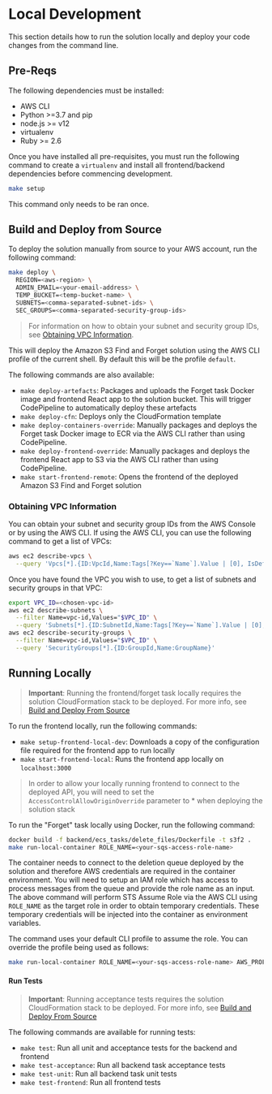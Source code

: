 # Local Development

This section details how to run the solution locally and deploy
your code changes from the command line. 

## Pre-Reqs

The following dependencies must be installed:
* AWS CLI
* Python >=3.7 and pip
* node.js >= v12
* virtualenv
* Ruby >= 2.6

Once you have installed all pre-requisites, you must run the following
command to create a `virtualenv` and install all frontend/backend
dependencies before commencing development.

```bash
make setup
```

This command only needs to be ran once.

## Build and Deploy from Source

To deploy the solution manually from source to your AWS account, run
the following command:

```bash
make deploy \
  REGION=<aws-region> \
  ADMIN_EMAIL=<your-email-address> \
  TEMP_BUCKET=<temp-bucket-name> \
  SUBNETS=<comma-separated-subnet-ids> \
  SEC_GROUPS=<comma-separated-security-group-ids>
```

> For information on how to obtain your subnet and security group IDs, see
> [Obtaining VPC Information](#obtaining-vpc-information).

This will deploy the Amazon S3 Find and Forget solution using the AWS CLI
profile of the current shell. By default this will be the profile `default`.

The following commands are also available:

- `make deploy-artefacts`: Packages and uploads the Forget task Docker image
and frontend React app to the solution bucket. This will trigger CodePipeline
to automatically deploy these artefacts 
- `make deploy-cfn`: Deploys only the CloudFormation template
- `make deploy-containers-override`: Manually packages and deploys the
Forget task Docker image to ECR via the AWS CLI rather than using CodePipeline.
- `make deploy-frontend-override`: Manually packages and deploys the
frontend React app to S3 via the AWS CLI rather than using CodePipeline.
- `make start-frontend-remote`: Opens the frontend of the deployed Amazon S3
Find and Forget solution

### Obtaining VPC Information

You can obtain your subnet and security group IDs from the AWS Console or by
using the AWS CLI. If using the AWS CLI, you can use the following command
to get a list of VPCs:

```bash
aws ec2 describe-vpcs \
  --query 'Vpcs[*].{ID:VpcId,Name:Tags[?Key==`Name`].Value | [0], IsDefault: IsDefault}'
```

Once you have found the VPC you wish to use, to get a list of subnets and
security groups in that VPC:

```bash
export VPC_ID=<chosen-vpc-id>
aws ec2 describe-subnets \
  --filter Name=vpc-id,Values="$VPC_ID" \
  --query 'Subnets[*].{ID:SubnetId,Name:Tags[?Key==`Name`].Value | [0],AZ:AvailabilityZone}'
aws ec2 describe-security-groups \
  --filter Name=vpc-id,Values="$VPC_ID" \
  --query 'SecurityGroups[*].{ID:GroupId,Name:GroupName}'
```

## Running Locally

> **Important**: Running the frontend/forget task locally requires the
> solution CloudFormation stack to be deployed. For more info, see 
> [Build and Deploy From Source](#build-and-deploy-from-source)

To run the frontend locally, run the following commands:

- `make setup-frontend-local-dev`: Downloads a copy of the configuration file
required for the frontend app to run locally
- `make start-frontend-local`: Runs the frontend app locally on
`localhost:3000`

> In order to allow your locally running frontend to connect to the deployed
> API, you will need to set the `AccessControlAllowOriginOverride` parameter
> to * when deploying the solution stack

To run the "Forget" task locally using Docker, run the following command:
```bash
docker build -f backend/ecs_tasks/delete_files/Dockerfile -t s3f2 .
make run-local-container ROLE_NAME=<your-sqs-access-role-name>
```

The container needs to connect to the deletion queue deployed by the solution
and therefore AWS credentials are required in the container environment. You
will need to setup an IAM role which has access to process messages from the
queue and provide the role name as an input. The above command will perform STS
Assume Role via the AWS CLI using `ROLE_NAME` as the target role in order to
obtain temporary credentials. These temporary credentials will be injected into
the container as environment variables.

The command uses your default CLI profile to assume the role. You can override
the profile being used as follows:
```bash
make run-local-container ROLE_NAME=<your-sqs-access-role-name> AWS_PROFILE=my-profile
```

#### Run Tests

> **Important**: Running acceptance tests requires the solution CloudFormation
> stack to be deployed. For more info, see
> [Build and Deploy From Source](#build-and-deploy-from-source)

The following commands are available for running tests:

- `make test`: Run all unit and acceptance tests for the backend and frontend 
- `make test-acceptance`: Run all backend task acceptance tests
- `make test-unit`: Run all backend task unit tests
- `make test-frontend`: Run all frontend tests
